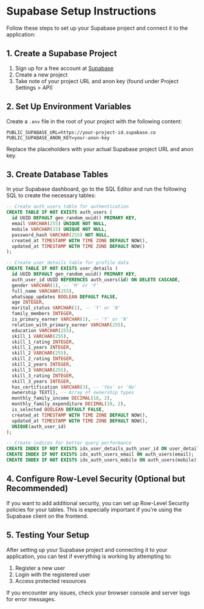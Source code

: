 # Supabase Setup Instructions

Follow these steps to set up your Supabase project and connect it to the application:

## 1. Create a Supabase Project

1. Sign up for a free account at [Supabase](https://supabase.com)
2. Create a new project
3. Take note of your project URL and anon key (found under Project Settings > API)

## 2. Set Up Environment Variables

Create a `.env` file in the root of your project with the following content:

```
PUBLIC_SUPABASE_URL=https://your-project-id.supabase.co
PUBLIC_SUPABASE_ANON_KEY=your-anon-key
```

Replace the placeholders with your actual Supabase project URL and anon key.

## 3. Create Database Tables

In your Supabase dashboard, go to the SQL Editor and run the following SQL to create the necessary tables:

```sql
-- Create auth_users table for authentication
CREATE TABLE IF NOT EXISTS auth_users (
  id UUID DEFAULT gen_random_uuid() PRIMARY KEY,
  email VARCHAR(255) UNIQUE NOT NULL,
  mobile VARCHAR(15) UNIQUE NOT NULL,
  password_hash VARCHAR(255) NOT NULL,
  created_at TIMESTAMP WITH TIME ZONE DEFAULT NOW(),
  updated_at TIMESTAMP WITH TIME ZONE DEFAULT NOW()
);

-- Create user_details table for profile data
CREATE TABLE IF NOT EXISTS user_details (
  id UUID DEFAULT gen_random_uuid() PRIMARY KEY,
  auth_user_id UUID REFERENCES auth_users(id) ON DELETE CASCADE,
  gender VARCHAR(1), -- 'M' or 'F'
  full_name VARCHAR(255),
  whatsapp_updates BOOLEAN DEFAULT FALSE,
  age INTEGER,
  marital_status VARCHAR(1), -- 'Y' or 'N'
  family_members INTEGER,
  is_primary_earner VARCHAR(1), -- 'Y' or 'N'
  relation_with_primary_earner VARCHAR(255),
  education VARCHAR(255),
  skill_1 VARCHAR(255),
  skill_1_rating INTEGER,
  skill_1_years INTEGER,
  skill_2 VARCHAR(255),
  skill_2_rating INTEGER,
  skill_2_years INTEGER,
  skill_3 VARCHAR(255),
  skill_3_rating INTEGER,
  skill_3_years INTEGER,
  has_certification VARCHAR(3), -- 'Yes' or 'No'
  ownership TEXT[], -- Array of ownership types
  monthly_family_income DECIMAL(10, 2),
  monthly_family_expenditure DECIMAL(10, 2),
  is_selected BOOLEAN DEFAULT FALSE,
  created_at TIMESTAMP WITH TIME ZONE DEFAULT NOW(),
  updated_at TIMESTAMP WITH TIME ZONE DEFAULT NOW(),
  UNIQUE(auth_user_id)
);

-- Create indices for better query performance
CREATE INDEX IF NOT EXISTS idx_user_details_auth_user_id ON user_details(auth_user_id);
CREATE INDEX IF NOT EXISTS idx_auth_users_email ON auth_users(email);
CREATE INDEX IF NOT EXISTS idx_auth_users_mobile ON auth_users(mobile);
```

## 4. Configure Row-Level Security (Optional but Recommended)

If you want to add additional security, you can set up Row-Level Security policies for your tables. This is especially important if you're using the Supabase client on the frontend.

## 5. Testing Your Setup

After setting up your Supabase project and connecting it to your application, you can test if everything is working by attempting to:

1. Register a new user
2. Login with the registered user
3. Access protected resources

If you encounter any issues, check your browser console and server logs for error messages.
